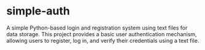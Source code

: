 # simple-auth
A simple Python-based login and registration system using text files for data storage. This project provides a basic user authentication mechanism, allowing users to register, log in, and verify their credentials using a text file.
